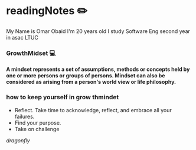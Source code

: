 # readingNotes :pencil2:


My Name is Omar Obaid I'm 20 years old I study Software Eng second year in asac LTUC

### GrowthMidset  :computer:

#### A mindset represents a set of assumptions, methods or concepts held by one or more persons or groups of persons. Mindset can also be considered as arising from a person's world view or life philosophy. ####

### how to keep yourself in grow thmindet ###
+ Reflect. Take time to acknowledge, reflect, and embrace all your failures. 
+ Find your purpose.
+ Take on challenge



*dragonfly*
